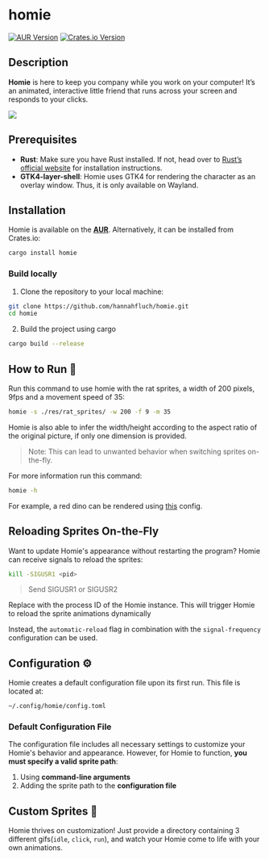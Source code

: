 # homie

[![AUR Version](https://img.shields.io/aur/version/homie-bin)](https://aur.archlinux.org/packages/homie-bin)
[![Crates.io Version](https://img.shields.io/crates/v/homie)](https://crates.io/crates/homie)

## Description
**Homie** is here to keep you company while you work on your computer! It’s an animated, interactive little friend that runs across your screen and responds to your clicks.

![](res/example.gif)

## Prerequisites 
- **Rust**: Make sure you have Rust installed. If not, head over to [Rust’s official website](https://www.rust-lang.org/tools/install) for installation instructions.
- **GTK4-layer-shell**: Homie uses GTK4 for rendering the character as an overlay window. Thus, it is only available on Wayland. 

## Installation 

Homie is available on the [**AUR**](https://aur.archlinux.org/packages/homie-bin). Alternatively, it can be installed from Crates.io:
```bash
cargo install homie
```

### Build locally
1. Clone the repository to your local machine:

```bash
git clone https://github.com/hannahfluch/homie.git
cd homie
```

2. Build the project using cargo
```bash
cargo build --release
```

## How to Run 🏃

Run this command to use homie with the rat sprites, a width of 200 pixels, 9fps and a movement speed of 35:
```bash
homie -s ./res/rat_sprites/ -w 200 -f 9 -m 35
```

Homie is also able to infer the width/height according to the aspect ratio of the original picture, if only one dimension is provided.
> Note: This can lead to unwanted behavior when switching sprites on-the-fly.

For more information run this command:
```bash
homie -h
```

For example, a red dino can be rendered using [this](docs/examples/dino.toml) config.

## Reloading Sprites On-the-Fly
Want to update Homie's appearance without restarting the program? Homie can receive signals to reload the sprites:

```bash
kill -SIGUSR1 <pid>
```
> Send SIGUSR1 or SIGUSR2

Replace <pid> with the process ID of the Homie instance. This will trigger Homie to reload the sprite animations dynamically

Instead, the `automatic-reload` flag in combination with the `signal-frequency` configuration can be used.

## Configuration ⚙️
Homie creates a default configuration file upon its first run. This file is located at:

```bash
~/.config/homie/config.toml
```

### Default Configuration File
The configuration file includes all necessary settings to customize your Homie's behavior and appearance. However, for Homie to function, **you must specify a valid sprite path**:
1. Using **command-line arguments**
2. Adding the sprite path to the **configuration file**

## Custom Sprites 🎨
Homie thrives on customization! Just provide a directory containing 3 different gifs(`idle`, `click`, `run`), and watch your Homie come to life with your own animations.
